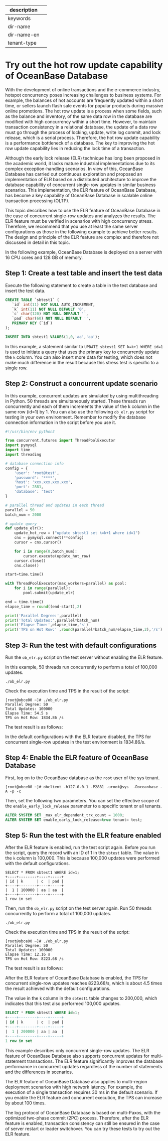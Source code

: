 |description||
|---|---|
|keywords||
|dir-name||
|dir-name-en||
|tenant-type||

# Try out the hot row update capability of OceanBase Database

With the development of online transactions and the e-commerce industry, hotspot concurrency poses increasing challenges to business systems. For example, the balances of hot accounts are frequently updated within a short time, or sellers launch flash sale events for popular products during massive online promotions. The hot row update is a process when some fields, such as the balance and inventory, of the same data row in the database are modified with high concurrency within a short time. However, to maintain transaction consistency in a relational database, the update of a data row must go through the process of locking, update, write log commit, and lock release, which is a serial process. Therefore, the hot row update capability is a performance bottleneck of a database. The key to improving the hot row update capability lies in reducing the lock time of a transaction.

Although the early lock release (ELR) technique has long been proposed in the academic world, it lacks mature industrial implementations due to its complex exception-handling scenarios. In view of this, OceanBase Database has carried out continuous exploration and proposed an implementation of ELR based on a distributed architecture to improve the database capability of concurrent single-row updates in similar business scenarios. This implementation, the ELR feature of OceanBase Database, has become a key capability of OceanBase Database in scalable online transaction processing (OLTP).

This topic describes how to use the ELR feature of OceanBase Database in the case of concurrent single-row updates and analyzes the results. The ELR feature must be verified in scenarios with high concurrency stress. Therefore, we recommend that you use at least the same server configurations as those in the following example to achieve better results. The design and principle of the ELR feature are complex and therefore not discussed in detail in this topic.

In the following example, OceanBase Database is deployed on a server with 16 CPU cores and 128 GB of memory.

## Step 1: Create a test table and insert the test data

Execute the following statement to create a table in the test database and insert the test data.

```sql
CREATE TABLE `sbtest1` (
   `id` int(11) NOT NULL AUTO_INCREMENT,
   `k` int(11) NOT NULL DEFAULT '0',
   `c` char(120) NOT NULL DEFAULT '',
   `pad` char(60) NOT NULL DEFAULT '',
   PRIMARY KEY (`id`)
);

INSERT INTO sbtest1 VALUES(1,0,'aa','aa');
```

In this example, a statement similar to `UPDATE sbtest1 SET k=k+1 WHERE id=1` is used to initiate a query that uses the primary key to concurrently update the `k` column. You can also insert more data for testing, which does not make much difference in the result because this stress test is specific to a single row.

## Step 2: Construct a concurrent update scenario

In this example, concurrent updates are simulated by using multithreading in Python. 50 threads are simultaneously started. These threads run concurrently and each of them increments the value of the k column in the same row (id=1) by 1. You can also use the following `ob_elr.py` script for testing in your own environment. Remember to modify the database connection information in the script before you use it.

```python
#!/usr/bin/env python3

from concurrent.futures import ThreadPoolExecutor
import pymysql
import time
import threading

# database connection info
config = {
    'user': 'root@test',
    'password': '****',
    'host': 'xxx.xxx.xxx.xxx',
    'port': 2881,
    'database': 'test'
}

# parallel thread and updates in each thread
parallel = 50
batch_num = 2000

# update query
def update_elr():
    update_hot_row = ("update sbtest1 set k=k+1 where id=1")
    cnx = pymysql.connect(**config)
    cursor = cnx.cursor()

    for i in range(0,batch_num):
        cursor.execute(update_hot_row)
    cursor.close()
    cnx.close()

start=time.time()

with ThreadPoolExecutor(max_workers=parallel) as pool:
    for i in range(parallel):
        pool.submit(update_elr)

end = time.time()
elapse_time = round((end-start),2)

print('Parallel Degree:',parallel)
print('Total Updates:',parallel*batch_num)
print('Elapse Time:',elapse_time,'s')
print('TPS on Hot Row:' ,round(parallel*batch_num/elapse_time,2),'/s')
```

## Step 3: Run the test with default configurations

Run the `ob_elr.py` script on the test server without enabling the ELR feature.

In this example, 50 threads run concurrently to perform a total of 100,000 updates.

```shell
./ob_elr.py
```

Check the execution time and TPS in the result of the script:

```shell
[root@obce00 ~]# ./ob_elr.py
Parallel Degree: 50
Total Updates: 100000
Elapse Time: 54.5 s
TPS on Hot Row: 1834.86 /s
```

The test result is as follows:

In the default configurations with the ELR feature disabled, the TPS for concurrent single-row updates in the test environment is 1834.86/s.

## Step 4: Enable the ELR feature of OceanBase Database

First, log on to the OceanBase database as the `root` user of the sys tenant.

```shell
[root@obce00 ~]# obclient -h127.0.0.1 -P2881 -uroot@sys  -Doceanbase -A -p -c
```

Then, set the following two parameters. You can set the effective scope of the `enable_early_lock_release` parameter to a specific tenant or all tenants.

```sql
ALTER SYSTEM SET _max_elr_dependent_trx_count = 1000;
ALTER SYSTEM SET enable_early_lock_release=true tenant= test;
```

## Step 5: Run the test with the ELR feature enabled

After the ELR feature is enabled, run the test script again. Before you run the script, query the record with an ID of 1 in the `sbtest` table. The value in the `k` column is 100,000. This is because 100,000 updates were performed with the default configurations.

```shell
SELECT * FROM sbtest1 WHERE id=1;
+----+--------+----+-----+
| id | k      | c  | pad |
+----+--------+----+-----+
|  1 | 100000 | aa | aa  |
+----+--------+----+-----+
1 row in set 
```

Then, run the `ob_elr.py` script on the test server again. Run 50 threads concurrently to perform a total of 100,000 updates.

```shell
./ob_elr.py
```

Check the execution time and TPS in the result of the script:

```shell
[root@obce00 ~]# ./ob_elr.py
Parallel Degree: 50
Total Updates: 100000
Elapse Time: 12.16 s
TPS on Hot Row: 8223.68 /s
```

The test result is as follows:

After the ELR feature of OceanBase Database is enabled, the TPS for concurrent single-row updates reaches 8223.68/s, which is about 4.5 times the result achieved with the default configurations.

The value in the `k` column in the `sbtest1` table changes to 200,000, which indicates that this test also performed 100,000 updates.

```sql
SELECT * FROM sbtest1 WHERE id=1;
+----+--------+----+-----+
| id | k      | c  | pad |
+----+--------+----+-----+
|  1 | 200000 | aa | aa  |
+----+--------+----+-----+
1 row in set
```

This example describes only concurrent single-row updates. The ELR feature of OceanBase Database also supports concurrent updates for multi-statement transactions. The ELR feature significantly improves the database performance in concurrent updates regardless of the number of statements and the differences in scenarios.

The ELR feature of OceanBase Database also applies to multi-region deployment scenarios with high network latency. For example, the execution of a single transaction requires 30 ms in the default scenario. If you enable the ELR feature and concurrent execution, the TPS can increase by about 100 times.

The log protocol of OceanBase Database is based on multi-Paxos, with the optimized two-phase commit (2PC) process. Therefore, after the ELR feature is enabled, transaction consistency can still be ensured in the case of server restart or leader switchover. You can try these tests to try out the ELR feature.
